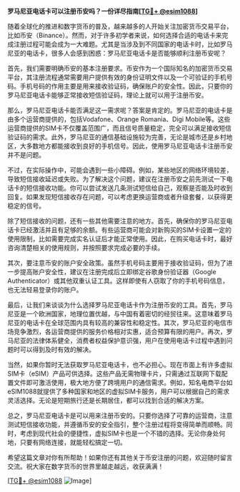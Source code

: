 **罗马尼亚电话卡可以注册币安吗？一份详尽指南[[TG💪+ @esim1088](https://t.me/s/esim1088)]**

随着全球化的推进和数字货币的普及，越来越多的人开始关注加密货币交易平台，比如币安（Binance）。然而，对于许多初学者来说，如何选择合适的电话卡来完成注册过程可能会成为一大难题。尤其是当涉及到不同国家的电话卡时，比如罗马尼亚的电话卡，很多人会感到困惑：罗马尼亚电话卡是否能够顺利注册币安呢？

首先，我们需要明确币安的基本注册要求。币安作为一个国际知名的加密货币交易平台，其注册流程通常需要用户提供有效的身份证明文件以及一个可验证的手机号码。手机号码的作用主要是用来接收验证码，确保账户的安全性。因此，只要你的罗马尼亚电话卡能够正常接收短信验证码，理论上就可以用于注册币安。

那么，罗马尼亚电话卡能否满足这一需求呢？答案是肯定的。罗马尼亚的电话卡是由多个运营商提供的，包括Vodafone、Orange Romania、Digi Mobile等。这些运营商提供的SIM卡不仅覆盖范围广，而且信号质量稳定，完全可以满足接收短信验证码的需求。此外，罗马尼亚的通信基础设施较为完善，无论是城市还是乡村地区，大多数地方都能接收到良好的手机信号。因此，使用罗马尼亚电话卡注册币安并不是问题。

不过，在实际操作中，可能会遇到一些小障碍。例如，某些地区的网络环境较差，导致短信接收延迟或失败。为了解决这个问题，建议在注册币安之前先测试一下电话卡的短信接收功能。你可以尝试发送几条测试短信给自己，观察是否能及时收到回复。如果发现短信接收存在问题，可以考虑更换运营商或者升级套餐，以获得更稳定的信号。

除了短信接收的问题，还有一些其他需要注意的地方。首先，确保你的罗马尼亚电话卡已经激活并且有足够的余额。有些运营商可能会对新购买的SIM卡设置一定的使用限制，比如需要完成实名认证后才能正常使用。因此，在购买电话卡时，最好咨询清楚相关的使用规则，并按照要求完成必要的手续。

其次，要注意币安的账户安全政策。虽然手机号码主要用于接收验证码，但为了进一步提高账户安全性，建议在注册完成后立即绑定谷歌身份验证器（Google Authenticator）或其他双重认证工具。这样即使有人窃取了你的手机号码信息，也无法轻易登录你的账户。

最后，让我们来谈谈为什么选择罗马尼亚电话卡作为注册币安的工具。首先，罗马尼亚是一个欧洲国家，地理位置优越，与中国有着密切的经贸往来。这意味着罗马尼亚的电话卡在全球范围内具有较高的兼容性和稳定性。其次，罗马尼亚的电信市场竞争激烈，各运营商提供的服务价格相对实惠，适合预算有限的用户。再次，罗马尼亚的法律体系健全，消费者权益保护意识强，用户在使用电话卡过程中遇到问题时可以得到及时有效的解决。

当然，如果你暂时无法获取罗马尼亚电话卡，也不必担心。现在市面上有许多虚拟SIM卡（eSIM）产品可供选择。这些产品无需物理卡片，只需通过互联网下载配置文件即可激活使用，极大地方便了跨境用户的通信需求。例如，知名电商平台如eSIM1088就提供了多种国家和地区的虚拟SIM卡服务，用户可以根据自己的需求灵活选择。无论是短期旅行还是长期居住，都可以找到合适的解决方案。

总之，罗马尼亚电话卡是可以用来注册币安的。只要你选择了可靠的运营商，注意测试短信接收功能，并遵循币安的安全指引，整个注册过程将变得简单而顺畅。同时，考虑到现代社会的便捷性，虚拟SIM卡也是一个不错的选择。无论你身处何地，只要有网络连接，就能轻松搞定一切。

希望这篇文章对你有所帮助！如果你还有其他关于币安注册的问题，欢迎随时留言交流。祝大家在数字货币的世界里越走越远，收获满满！

[[TG💪+ @esim1088](https://t.me/s/esim1088) ![Image](https://i.postimg.cc/4NQfJmqS/Snipaste-2025-05-13-00-14-12.png)]